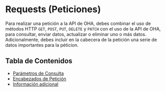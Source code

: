 # Requests (Peticiones)

Para realizar una petición a la API de OHA, debes combinar el uso de métodos HTTP `GET`, `POST`, `PUT`, `DELETE` y `PATCH` con el uso de la API de OHA, para consultar, enviar datos, actualizar o eliminar uno o más datos. Adicionalmente, debes incluir en la cabecera de la petición una serie de datos importantes para la péticion.

## Tabla de Contenidos
- [Parámetros de Consulta](#parametros-de-consulta)
- [Encabezados de Petición](#encabezados-de-petición)
- [Información adicional](#información-adicional)